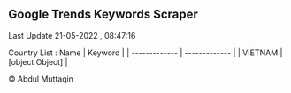 

## Google Trends Keywords Scraper 
 
Last Update 21-05-2022 , 08:47:16

Country List :
 Name  | Keyword |
| ------------- | ------------- |
| VIETNAM | [object Object] |



© Abdul Muttaqin 

